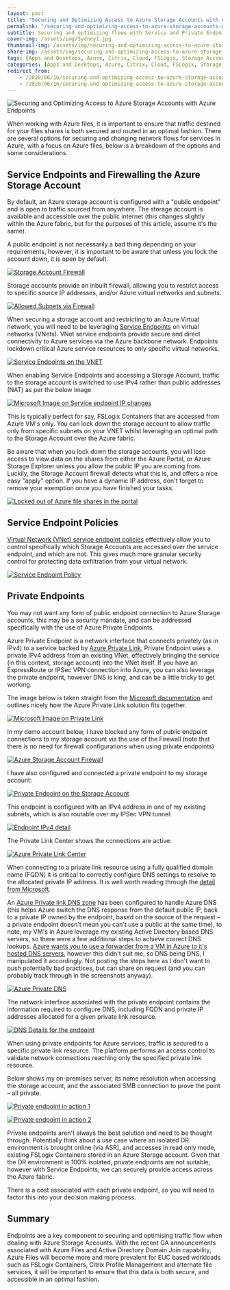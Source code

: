 ```yaml
---
layout: post
title: "Securing and Optimizing Access to Azure Storage Accounts with Azure Endpoints"
permalink: "/securing-and-optimizing-access-to-azure-storage-accounts-with-azure-endpoints/"
subtitle: Securing and optimizing flows with Service and Private Endpoints
cover-img: /assets/img/Sydney1.jpg
thumbnail-img: /assets/img/securing-and-optimizing-access-to-azure-storage-accounts-with-azure-endpoints/MicrosoftImagePrivateLink.png
share-img: /assets/img/securing-and-optimizing-access-to-azure-storage-accounts-with-azure-endpoints/MicrosoftImagePrivateLink.png
tags: [Apps and Desktops, Azure, Citrix, Cloud, FSLogix, Storage Accounts, UPM, Windows]
categories: [Apps and Desktops, Azure, Citrix, Cloud, FSLogix, Storage Accounts, UPM, Windows]
redirect_from: 
    - /2020/06/16/securing-and-optimizing-access-to-azure-storage-accounts-with-azure-endpoints
    - /2020/06/16/securing-and-optimizing-access-to-azure-storage-accounts-with-azure-endpoints/
---
```


![Securing and Optimizing Access to Azure Storage Accounts with Azure Endpoints]({{site.baseurl}}/assets/img/securing-and-optimizing-access-to-azure-storage-accounts-with-azure-endpoints/MicrosoftImagePrivateLink.png)

When working with Azure files, it is important to ensure that traffic destined for your files shares is both secured and routed in an optimal fashion. There are several options for securing and changing network flows for services in Azure, with a focus on Azure files, below is a breakdown of the options and some considerations.

## Service Endpoints and Firewalling the Azure Storage Account

By default, an Azure storage account is configured with a "public endpoint" and is open to traffic sourced from anywhere. The storage account is available and accessible over the public internet (this changes slightly within the Azure fabric, but for the purposes of this article, assume it's the same).

A public endpoint is not necessarily a bad thing depending on your requirements, however, it is important to be aware that unless you lock the account down, it is open by default.

[![Storage Account Firewall]({{site.baseurl}}/assets/img/securing-and-optimizing-access-to-azure-storage-accounts-with-azure-endpoints/StorageAccountFirewall.png)]({{site.baseurl}}/assets/img/securing-and-optimizing-access-to-azure-storage-accounts-with-azure-endpoints/StorageAccountFirewall.png)


Storage accounts provide an inbuilt firewall, allowing you to restrict access to specific source IP addresses, and/or Azure virtual networks and subnets.

[![Allowed Subnets via Firewall]({{site.baseurl}}/assets/img/securing-and-optimizing-access-to-azure-storage-accounts-with-azure-endpoints/AllowedSubnets.png)]({{site.baseurl}}/assets/img/securing-and-optimizing-access-to-azure-storage-accounts-with-azure-endpoints/AllowedSubnets.png)

When securing a storage account and restricting to an Azure Virtual network, you will need to be leveraging [Service Endpoints](https://docs.microsoft.com/en-us/azure/virtual-network/virtual-network-service-endpoints-overview) on virtual networks (VNets). VNet service endpoints provide secure and direct connectivity to Azure services via the Azure backbone network. Endpoints lockdown critical Azure service resources to only specific virtual networks.

[![Service Endpoints on the VNET]({{site.baseurl}}/assets/img/securing-and-optimizing-access-to-azure-storage-accounts-with-azure-endpoints/ServiceEndpointsVNET.png)]({{site.baseurl}}/assets/img/securing-and-optimizing-access-to-azure-storage-accounts-with-azure-endpoints/ServiceEndpointsVNET.png)

When enabling Service Endpoints and accessing a Storage Account, traffic to the storage account is switched to use IPv4 rather than public addresses (NAT) as per the below image

[![Microsoft Image on Service endpoint IP changes]({{site.baseurl}}/assets/img/securing-and-optimizing-access-to-azure-storage-accounts-with-azure-endpoints/MicrosoftImageServiceEndpoints.png)]({{site.baseurl}}/assets/img/securing-and-optimizing-access-to-azure-storage-accounts-with-azure-endpoints/MicrosoftImageServiceEndpoints.png)

This is typically perfect for say, FSLogix Containers that are accessed from Azure VM's only. You can lock down the storage account to allow traffic only from specific subnets on your VNET whilst leveraging an optimal path to the Storage Account over the Azure fabric.

Be aware that when you lock down the storage accounts, you will lose access to view data on the shares from either the Azure Portal, or Azure Storage Explorer unless you allow the public IP you are coming from. Luckily, the Storage Account firewall detects what this is, and offers a nice easy "apply" option. If you have a dynamic IP address, don't forget to remove your exemption once you have finished your tasks.

[![Locked out of Azure file shares in the portal]({{site.baseurl}}/assets/img/securing-and-optimizing-access-to-azure-storage-accounts-with-azure-endpoints/LockedOut.png)]({{site.baseurl}}/assets/img/securing-and-optimizing-access-to-azure-storage-accounts-with-azure-endpoints/LockedOut.png)

## Service Endpoint Policies

[Virtual Network (VNet) service endpoint policies](https://docs.microsoft.com/en-us/azure/virtual-network/virtual-network-service-endpoint-policies-overview) effectively allow you to control specifically which Storage Accounts are accessed over the service endpoint, and which are not. This gives much more granular security control for protecting data exfiltration from your virtual network.

[![Service Endpoint Policy]({{site.baseurl}}/assets/img/securing-and-optimizing-access-to-azure-storage-accounts-with-azure-endpoints/ServiceEndpointPolicy.png)]({{site.baseurl}}/assets/img/securing-and-optimizing-access-to-azure-storage-accounts-with-azure-endpoints/ServiceEndpointPolicy.png)

## Private Endpoints

You may not want any form of public endpoint connection to Azure Storage accounts, this may be a security mandate, and can be addressed specifically with the use of Azure Private Endpoints.

Azure Private Endpoint is a network interface that connects privately (as in IPv4) to a service backed by [Azure Private Link.](https://azure.microsoft.com/en-us/services/private-link/) Private Endpoint uses a private IPv4 address from an existing VNet, effectively bringing the service (in this context, storage account) into the VNet itself. If you have an ExpressRoute or IPSec VPN connection into Azure, you can also leverage the private endpoint, however DNS is king, and can be a little tricky to get working.

The image below is taken straight from the [Microsoft documentation](https://azure.microsoft.com/en-us/services/private-link/#features) and outlines nicely how the Azure Private Link solution fits together.

[![Microsoft Image on Private Link]({{site.baseurl}}/assets/img/securing-and-optimizing-access-to-azure-storage-accounts-with-azure-endpoints/MicrosoftImagePrivateLink.png)]({{site.baseurl}}/assets/img/securing-and-optimizing-access-to-azure-storage-accounts-with-azure-endpoints/MicrosoftImagePrivateLink.png)

In my demo account below, I have blocked any form of public endpoint connections to my storage account via the use of the Firewall (note that there is no need for firewall configurations when using private endpoints)

[![Azure Storage Account Firewall]({{site.baseurl}}/assets/img/securing-and-optimizing-access-to-azure-storage-accounts-with-azure-endpoints/StorageAccountFirewall.png)]({{site.baseurl}}/assets/img/securing-and-optimizing-access-to-azure-storage-accounts-with-azure-endpoints/StorageAccountFirewall.png)

I have also configured and connected a private endpoint to my storage account:

[![Private Endpoint on the Storage Account]({{site.baseurl}}/assets/img/securing-and-optimizing-access-to-azure-storage-accounts-with-azure-endpoints/PrivateLinkPrivateEndpoint.png)]({{site.baseurl}}/assets/img/securing-and-optimizing-access-to-azure-storage-accounts-with-azure-endpoints/PrivateLinkPrivateEndpoint.png)

This endpoint is configured with an IPv4 address in one of my existing subnets, which is also routable over my IPSec VPN tunnel:

[![Endpoint IPv4 detail]({{site.baseurl}}/assets/img/securing-and-optimizing-access-to-azure-storage-accounts-with-azure-endpoints/PrivateLinkEndpointIPV4.png)]({{site.baseurl}}/assets/img/securing-and-optimizing-access-to-azure-storage-accounts-with-azure-endpoints/PrivateLinkEndpointIPV4.png)

The Private Link Center shows the connections are active:

[![Azure Private Link Center]({{site.baseurl}}/assets/img/securing-and-optimizing-access-to-azure-storage-accounts-with-azure-endpoints/PrivateLinkCentre.png)]({{site.baseurl}}/assets/img/securing-and-optimizing-access-to-azure-storage-accounts-with-azure-endpoints/PrivateLinkCentre.png)

When connecting to a private link resource using a fully qualified domain name (FQDN) it is critical to correctly configure DNS settings to resolve to the allocated private IP address. It is well worth reading through the [detail from Microsoft](https://docs.microsoft.com/en-us/azure/storage/common/storage-private-endpoints).

An [Azure Private link DNS zone](https://docs.microsoft.com/en-us/azure/private-link/private-endpoint-dns#azure-services-dns-zone-configuration) has been configured to handle Azure DNS (this helps Azure switch the DNS response from the default public IP, back to a private IP owned by the endpoint, based on the source of the request – a private endpoint doesn't mean you can't use a public at the same time), to note, my VM's in Azure leverage my existing Active Directory based DNS servers, so there were a few additional steps to achieve correct DNS lookups. [Azure wants you to use a forwarder from a VM in Azure to it's hosted DNS servers](https://docs.microsoft.com/en-us/azure/private-link/private-endpoint-dns#on-premises-workloads-using-a-dns-forwarder), however this didn't suit me, so DNS being DNS, I manipulated it accordingly. Not posting the steps here as I don't want to push potentially bad practices, but can share on request (and you can probably track through in the screenshots anyway).

[![Azure Private DNS]({{site.baseurl}}/assets/img/securing-and-optimizing-access-to-azure-storage-accounts-with-azure-endpoints/PrivateDNS.png)]({{site.baseurl}}/assets/img/securing-and-optimizing-access-to-azure-storage-accounts-with-azure-endpoints/PrivateDNS.png)

The network interface associated with the private endpoint contains the information required to configure DNS, including FQDN and private IP addresses allocated for a given private link resource.

[![DNS Details for the endpoint]({{site.baseurl}}/assets/img/securing-and-optimizing-access-to-azure-storage-accounts-with-azure-endpoints/PrivateDNSEndpoint.png)]({{site.baseurl}}/assets/img/securing-and-optimizing-access-to-azure-storage-accounts-with-azure-endpoints/PrivateDNSEndpoint.png)

When using private endpoints for Azure services, traffic is secured to a specific private link resource. The platform performs an access control to validate network connections reaching only the specified private link resource.

Below shows my on-premises server, its name resolution when accessing the storage account, and the associated SMB connection to prove the point – all private.

[![Private endpoint in action 1]({{site.baseurl}}/assets/img/securing-and-optimizing-access-to-azure-storage-accounts-with-azure-endpoints/PrivateEndpointAction1.png)]({{site.baseurl}}/assets/img/securing-and-optimizing-access-to-azure-storage-accounts-with-azure-endpoints/PrivateEndpointAction1.png)

[![Private endpoint in action 2]({{site.baseurl}}/assets/img/securing-and-optimizing-access-to-azure-storage-accounts-with-azure-endpoints/PrivateEndpointAction2.png)]({{site.baseurl}}/assets/img/securing-and-optimizing-access-to-azure-storage-accounts-with-azure-endpoints/PrivateEndpointAction2.png)

Private endpoints aren't always the best solution and need to be thought through. Potentially think about a use case where an isolated DR environment is brought online (via ASR), and accesses in read only mode, existing FSLogix Containers stored in an Azure Storage account. Given that the DR environment is 100% isolated, private endpoints are not suitable, however with Service Endpoints, we can securely provide access across the Azure fabric.

There is a cost associated with each private endpoint, so you will need to factor this into your decision making process.

## Summary

Endpoints are a key component to securing and optimising traffic flow when dealing with Azure Storage Accounts. With the recent GA announcements associated with Azure Files and Active Directory Domain Join capability, Azure Files will become more and more prevalent for EUC based workloads such as FSLogix Containers, Citrix Profile Management and alternate file services, it will be important to ensure that this data is both secure, and accessible in an optimal fashion.
